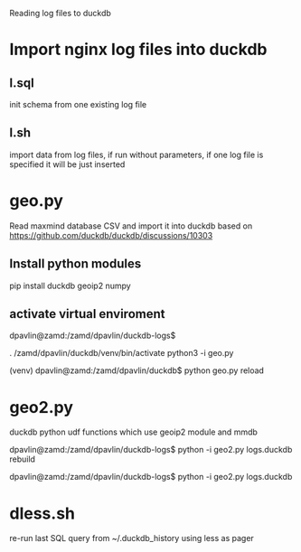 Reading log files to duckdb

# Import nginx log files into duckdb

## l.sql

init schema from one existing log file

## l.sh

import data from log files, if run without parameters, if
one log file is specified it will be just inserted


# geo.py

Read maxmind database CSV and import it into duckdb
based on https://github.com/duckdb/duckdb/discussions/10303

## Install python modules

pip install duckdb geoip2 numpy

## activate virtual enviroment

dpavlin@zamd:/zamd/dpavlin/duckdb-logs$ 

. /zamd/dpavlin/duckdb/venv/bin/activate
python3 -i geo.py

(venv) dpavlin@zamd:/zamd/dpavlin/duckdb$ python geo.py reload


# geo2.py

duckdb python udf functions which use geoip2 module and mmdb

dpavlin@zamd:/zamd/dpavlin/duckdb-logs$ python -i geo2.py logs.duckdb rebuild

dpavlin@zamd:/zamd/dpavlin/duckdb-logs$ python -i geo2.py logs.duckdb


# dless.sh

re-run last SQL query from ~/.duckdb_history using less as pager
